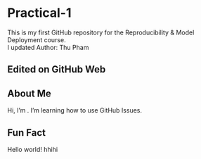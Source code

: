 # Practical-1
This is my first GitHub repository for the Reproducibility & Model Deployment course.  
I updated 
Author: Thu Pham
## Edited on GitHub Web

## About Me
Hi, I’m <Your Name>.
I’m learning how to use GitHub Issues.

## Fun Fact
Hello world!
hhihi
